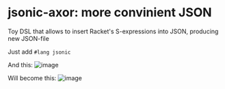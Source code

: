 # jsonic-axor: more convinient JSON
Toy DSL that allows to insert Racket's S-expressions into JSON, producing new JSON-file

Just add `#lang jsonic`

And this:
![image](https://user-images.githubusercontent.com/49113443/157928441-8cf47a1c-f277-4358-84bc-1ff391f6e8d7.png)


Will become this:
![image](https://user-images.githubusercontent.com/49113443/157928534-6ea02f4d-dd33-4c29-b518-05998e4ae9e5.png)
